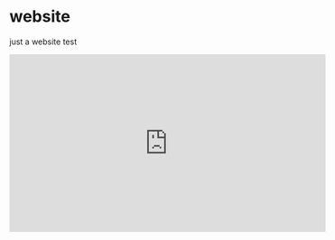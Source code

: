 # website
just a website test

<iframe width="560" height="315" src="https://musiclab.chromeexperiments.com/Song-Maker/embed/6042635864768512" frameborder="0" allowfullscreen></iframe>
